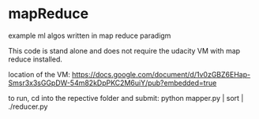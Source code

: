 # mapReduce
example ml algos written in map reduce paradigm

This code is stand alone and does not require the udacity VM with map reduce installed.

location of the VM:
https://docs.google.com/document/d/1v0zGBZ6EHap-Smsr3x3sGGpDW-54m82kDpPKC2M6uiY/pub?embedded=true

to run, cd into the repective folder and submit:
python mapper.py | sort | ./reducer.py
